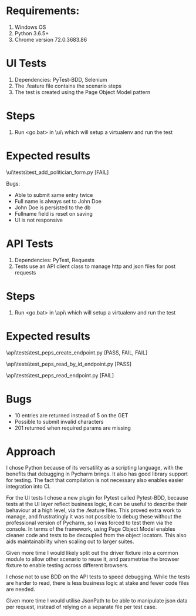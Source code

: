 # Requirements:
1) Windows OS
2) Python 3.6.5+
3) Chrome version 72.0.3683.86

# UI Tests
1) Dependencies: PyTest-BDD, Selenium
2) The .feature file contains the scenario steps
3) The test is created using the Page Object Model pattern

# Steps
1) Run <go.bat> in \ui\ which will setup a virtualenv and run the test

# Expected results

\ui\tests\test_add_politician_form.py [FAIL]

Bugs:
- Able to submit same entry twice
- Full name is always set to John Doe
- John Doe is persisted to the db
- Fullname field is reset on saving
- UI is not responsive

# API Tests

1) Dependencies: PyTest, Requests
2) Tests use an API client class to manage http and json files for post requests

# Steps
1) Run <go.bat> in \api\ which will setup a virtualenv and run the test

# Expected results

\api\tests\test_peps_create_endpoint.py [PASS, FAIL, FAIL]

\api\tests\test_peps_read_by_id_endpoint.py [PASS]

\api\tests\test_peps_read_endpoint.py [FAIL]   

# Bugs
- 10 entries are returned instead of 5 on the GET
- Possible to submit invalid characters
- 201 returned when required params are missing

# Approach

I chose Python because of its versatility as a scripting language, with the benefits that debugging in Pycharm brings.
It also has good library support for testing. The fact that compilation is not necessary also enables easier 
integration into CI.

For the UI tests I chose a new plugin for Pytest called Pytest-BDD, because tests at the UI
layer reflect business logic, it can be useful to describe their behaviour at a high level, via
the .feature files. This proved extra work to manage, and frustratingly it was not possible to debug
these without the professional version of Pycharm, so I was forced to test them via the console. In terms of 
the framework, using Page Object Model enables cleaner code and tests to be decoupled from the object locators.
This also aids maintainability when scaling out to larger suites.

Given more time I would likely split out the driver fixture into a common module to allow other scenario to 
reuse it, and parametrise the browser fixture to enable testing across different browsers.

I chose not to use BDD on the API tests to speed debugging. While the tests are harder to read, there is
less business logic at stake and fewer code files are needed. 

Given more time I would utilise JsonPath to be able to manipulate json data per request, instead of relying
on a separate file per test case.


